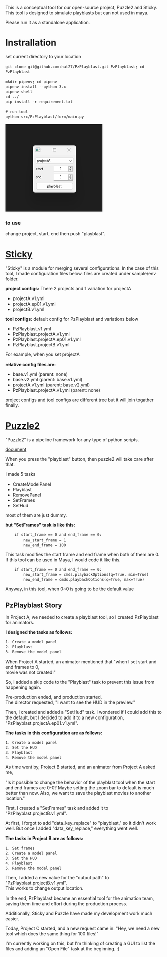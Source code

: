This is a conceptual tool for our open-source project, Puzzle2 and Sticky.  
This tool is designed to simulate playblasts but can not used in maya. 

Please run it as a standalone application.


# Instrallation

set current directory to your location

```
git clone git@github.com:hat27/PzPlayblast.git PzPlayblast; cd PzPlayblast

mkdir pipenv; cd pipenv
pipenv install --python 3.x
pipenv shell
cd ../
pip install -r requirement.txt

# run tool
python src/PzPlayblast/form/main.py
```

![PzPlayblast](sample/image.png)

### to use

change project, start, end then push "playblast".  

# [Sticky](https://github.com/hat27/Sticky)

"Sticky" is a module for merging several configurations.
In the case of this tool, I made configuration files below.
files are created under sample/env folder.


**project configs:**
There 2 projects and 1 variation for projectA
- projectA.v1.yml
- projectA.ep01.v1.yml
- projectB.v1.yml


**tool configs:**
default config for PzPlayblast and variations below 
- PzPlayblast.v1.yml
- PzPlayblast.projectA.v1.yml
- PzPlayblast.projectA.ep01.v1.yml
- PzPlayblast.projectB.v1.yml


For example, when you set projectA

**relative config files are:**
- base.v1.yml (parent: none)
- base.v2.yml (parent: base.v1.yml)
- projectA.v1.yml (parent: base.v2.yml)
- PzPlayblast.projectA.v1.yml (parent: none)

project configs and tool configs are different tree but 
it will join togather finally.


# [Puzzle2](https://github.com/hat27/Puzzle2)
"Puzzle2" is a pipeline framework for any type of python scripts.

[document](https://hat27.github.io/puzzle2/)

When you press the "playblast" button, then puzzle2 will take care after that.

I made 5 tasks
- CreateModelPanel
- Playblast
- RemovePanel
- SetFrames
- SetHud
  
most of them are just dummy.   

**but "SetFrames" task is like this:**
```
    if start_frame == 0 and end_frame == 0:
        new_start_frame = 1
        new_end_frame = 100
```

This task modifies the start frame and end frame when both of them are 0. 
If this tool can be used in Maya, I would code it like this.

```
    if start_frame == 0 and end_frame == 0:
        new_start_frame = cmds.playbackOptions(q=True, min=True)
        new_end_frame = cmds.playbackOptions(q=True, max=True)
```

Anyway, in this tool, when 0~0 is going to be the default value

## PzPlayblast Story

In Project A, we needed to create a playblast tool, so I created PzPlayblast for animators.

**I designed the tasks as follows:**
```
1. Create a model panel
2. Playblast
3. Remove the model panel
```

When Project A started, an animator mentioned that "when I set start and end frames to 0,  
movie was not created!"  

So, I added a skip code to the "Playblast" task to prevent this issue from happening again.

Pre-production ended, and production started.  
The director requested, "I want to see the HUD in the preview."

Then, I created and added a "SetHud" task. 
I wondered if I could add this to the default, but I decided to add it to a new configuration,
"PzPlayblast.projectA.ep01.v1.yml". 

**The tasks in this configuration are as follows:**
```
1. Create a model panel
2. Set the HUD
3. Playblast
4. Remove the model panel
```

As time went by, Project B started, and an animator from Project A asked me,  

"Is it possible to change the behavior of the playblast tool when the start and end frames are 0-0?
Maybe setting the zoom bar to default is much better than now. 
Also, we want to save the playblast movies to another location."

First, I created a "SetFrames" task and added it to "PzPlayblast.projectB.v1.yml".   

At first, I forgot to add "data_key_replace" to "playblast," so it didn't work well. 
But once I added "data_key_replace," everything went well. 

**The tasks in Project B are as follows:**

```
1. Set frames
2. Create a model panel
3. Set the HUD
4. Playblast
5. Remove the model panel
```

Then, I added a new value for the "output path" to "PzPlayblast.projectB.v1.yml".  
This works to change output location.

In the end, PzPlayblast became an essential tool for the animation team, 
saving them time and effort during the production process. 

Additionally, Sticky and Puzzle have made my development work much easier.

Today, 
Project C started, and a new request came in: 
"Hey, we need a new tool which does the same thing for 100 files!"

I'm currently working on this, but I'm thinking of creating a GUI to list the files and 
adding an "Open File" task at the beginning. :) 
